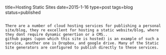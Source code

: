 title=Hosting Static Sites
date=2015-1-16
type=post
tags=blog
status=published
~~~~~~

There are a number of cloud hosting services for publishing a personal site/blog, they re excellent for hosting a static website/blog, where they dont require dynamic genertion or a CMS..
github pages (upon which this site is hosted) is an example of such a service, another one is Dropbox, and google drive. Many of the Static Site generators are configured to publish directly to these services.
